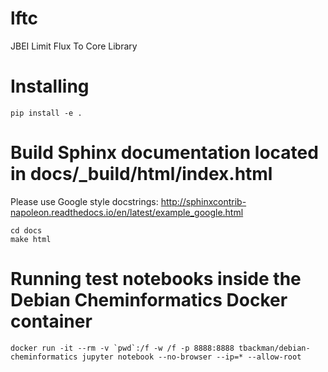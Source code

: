 # lftc
JBEI Limit Flux To Core Library 

# Installing
```
pip install -e .
```

# Build Sphinx documentation located in docs/_build/html/index.html
Please use Google style docstrings: http://sphinxcontrib-napoleon.readthedocs.io/en/latest/example_google.html
```
cd docs
make html
```

# Running test notebooks inside the Debian Cheminformatics Docker container
```
docker run -it --rm -v `pwd`:/f -w /f -p 8888:8888 tbackman/debian-cheminformatics jupyter notebook --no-browser --ip=* --allow-root
```
